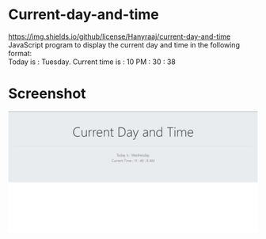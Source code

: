 # Current-day-and-time
https://img.shields.io/github/license/Hanyraaj/current-day-and-time
 JavaScript program to display the current day and time in the following format: \
 Today is : Tuesday. Current time is : 10 PM : 30 : 38
# Screenshot
![](screenshot/index.png)
